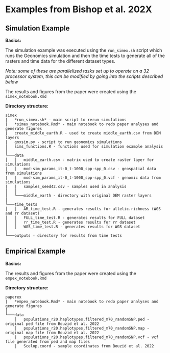 Examples from Bishop et al. 202X
================

## Simulation Example

**Basics:**

The simulation example was executed using the `run_simex.sh` script
which runs the Geonomics simulation and then the time tests to generate
all of the rasters and time data for the different dataset types.

*Note: some of these are parallelized tasks set up to operate on a 32
processor system, this can be modified by going into the scripts
described below*

The results and figures from the paper were created using the
`simex_notebook.Rmd`

**Directory structure:**

    simex
    |   *run_simex.sh* - main script to rerun simulations
    |   *simex_notebook.Rmd* - main notebook to redo paper analyses and generate figures
    |   create_middle_earth.R - used to create middle_earth.csv from DEM layers
    |   gnxsim.py - script to run geonomics simulations
    │   sims_functions.R - functions used for simulation example analysis
    │
    └───data
    │   │   middle_earth.csv - matrix used to create raster layer for simulations
    │   │   mod-sim_params_it-0_t-1000_spp-spp_0.csv - geospatial data from simulations
    |   |   mod-sim_params_it-0_t-1000_spp-spp_0.vcf - genomic data from simulations
    |   |   samples_seed42.csv - samples used in analysis
    │   │
    │   └───middle_earth - directory with original DEM raster layers
    |
    └───time_tests
    │   │   AR_time_test.R - generates results for allelic.richness (WGS and rr dataset)
    │   │   FULL_time_test.R - generates results for FULL dataset
    │   │   rr_time_test.R - generates results for rr dataset
    │   │   WGS_time_test.R - generates results for WGS dataset
    │   
    └───outputs - directory for results from time tests

## Empirical Example

**Basics:**

The results and figures from the paper were created using the
`empex_notebook.Rmd`

**Directory structure:**

    paperex
    |   *empex_notebook.Rmd* - main notebook to redo paper analyses and generate figures
    │
    └───data
        │   populations_r20.haplotypes.filtered_m70_randomSNP.ped - original ped file from Bouzid et al. 2022
        │   populations_r20.haplotypes.filtered_m70_randomSNP.map - original map file from Bouzid et al. 2022
        |   populations_r20.haplotypes.filtered_m70_randomSNP.vcf - vcf file generated from ped and map files
        │   Scelop.coord - sample coordinates from Bouzid et al. 2022
